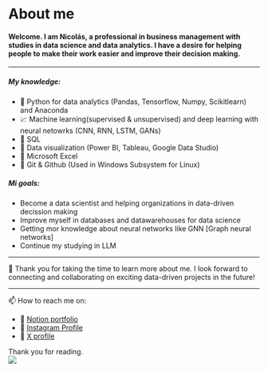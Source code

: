 # About me 

#### Welcome. I am Nicolás, a professional in business management with studies in data science and data analytics. I have a desire for helping people to make their work easier and improve their decision making.

------------

##### My knowledge:
- :snake: Python for data analytics (Pandas, Tensorflow, Numpy, Scikitlearn) and Anaconda
- :chart_with_upwards_trend: Machine learning(supervised & unsupervised) and deep learning with neural netowrks (CNN, RNN, LSTM, GANs)
- :mag_right: SQL
- :movie_camera: Data visualization (Power BI, Tableau, Google Data Studio)
- :eyes: Microsoft Excel
- :newspaper: Git & Github (Used in Windows Subsystem for Linux)

##### Mi goals:
- Become a data scientist and helping organizations in data-driven decission making
- Improve myself in databases and datawarehouses for data science
- Getting mor knowledge about neural networks like GNN [Graph neural networks]
- Continue my studying in LLM

------------

🌱 Thank you for taking the time to learn more about me. I look forward to connecting and collaborating on exciting data-driven projects in the future!

------------

📫 How to reach me on:
- 🔭 [Notion portfolio](https://nicolaszmfr.notion.site/Nicolas-Zamudio-s-Data-Portfolio-88f8c266faa948c2bb7012b19da3fa9d?pvs=4)
- 🔭 [Instagram Profile](https://www.instagram.com/nicolaszfr/)
- 🔭 [X profile](https://twitter.com/NicolasZmFr)

Thank you for reading.  
[![](https://github.githubassets.com/images/mona-whisper.gif)]()

